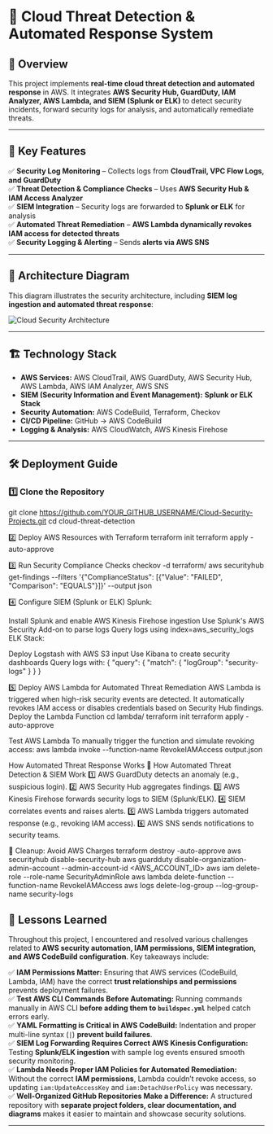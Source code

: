 # 🔐 Cloud Threat Detection & Automated Response System

## 🎯 Overview
This project implements **real-time cloud threat detection and automated response** in AWS. It integrates **AWS Security Hub, GuardDuty, IAM Analyzer, AWS Lambda, and SIEM (Splunk or ELK)** to detect security incidents, forward security logs for analysis, and automatically remediate threats.

---

## 🚀 Key Features
✅ **Security Log Monitoring** – Collects logs from **CloudTrail, VPC Flow Logs, and GuardDuty**  
✅ **Threat Detection & Compliance Checks** – Uses **AWS Security Hub & IAM Access Analyzer**  
✅ **SIEM Integration** – Security logs are forwarded to **Splunk or ELK** for analysis  
✅ **Automated Threat Remediation** – **AWS Lambda dynamically revokes IAM access for detected threats**  
✅ **Security Logging & Alerting** – Sends **alerts via AWS SNS**  

---

## 📜 **Architecture Diagram**
This diagram illustrates the security architecture, including **SIEM log ingestion and automated threat response**:

![Cloud Security Architecture](architecture/cloud_security_diagram.jpeg)

---

## 🏗️ **Technology Stack**
- **AWS Services:** AWS CloudTrail, AWS GuardDuty, AWS Security Hub, AWS Lambda, AWS IAM Analyzer, AWS SNS  
- **SIEM (Security Information and Event Management):** **Splunk or ELK Stack**  
- **Security Automation:** AWS CodeBuild, Terraform, Checkov  
- **CI/CD Pipeline:** GitHub → AWS CodeBuild  
- **Logging & Analysis:** AWS CloudWatch, AWS Kinesis Firehose  

---

## 🛠️ **Deployment Guide**
### **1️⃣ Clone the Repository**

git clone https://github.com/YOUR_GITHUB_USERNAME/Cloud-Security-Projects.git
cd cloud-threat-detection

2️⃣ Deploy AWS Resources with Terraform
terraform init
terraform apply -auto-approve

3️⃣ Run Security Compliance Checks
checkov -d terraform/
aws securityhub get-findings --filters '{"ComplianceStatus": [{"Value": "FAILED", "Comparison": "EQUALS"}]}' --output json

4️⃣ Configure SIEM (Splunk or ELK)
Splunk:

Install Splunk and enable AWS Kinesis Firehose ingestion
Use Splunk's AWS Security Add-on to parse logs
Query logs using index=aws_security_logs
ELK Stack:

Deploy Logstash with AWS S3 input
Use Kibana to create security dashboards
Query logs with:
{
  "query": {
    "match": { "logGroup": "security-logs" }
  }
}

5️⃣ Deploy AWS Lambda for Automated Threat Remediation
AWS Lambda is triggered when high-risk security events are detected.
It automatically revokes IAM access or disables credentials based on Security Hub findings.
Deploy the Lambda Function
cd lambda/
terraform init
terraform apply -auto-approve

Test AWS Lambda
To manually trigger the function and simulate revoking access:
aws lambda invoke --function-name RevokeIAMAccess output.json

 How Automated Threat Response Works
🔄 How Automated Threat Detection & SIEM Work
1️⃣ AWS GuardDuty detects an anomaly (e.g., suspicious login).
2️⃣ AWS Security Hub aggregates findings.
3️⃣ AWS Kinesis Firehose forwards security logs to SIEM (Splunk/ELK).
4️⃣ SIEM correlates events and raises alerts.
5️⃣ AWS Lambda triggers automated response (e.g., revoking IAM access).
6️⃣ AWS SNS sends notifications to security teams.

🛑 Cleanup: Avoid AWS Charges
terraform destroy -auto-approve
aws securityhub disable-security-hub
aws guardduty disable-organization-admin-account --admin-account-id <AWS_ACCOUNT_ID>
aws iam delete-role --role-name SecurityAdminRole
aws lambda delete-function --function-name RevokeIAMAccess
aws logs delete-log-group --log-group-name security-logs

## 🎯 Lessons Learned

Throughout this project, I encountered and resolved various challenges related to **AWS security automation, IAM permissions, SIEM integration, and AWS CodeBuild configuration**. Key takeaways include:

✅ **IAM Permissions Matter:** Ensuring that AWS services (CodeBuild, Lambda, IAM) have the correct **trust relationships and permissions** prevents deployment failures.  
✅ **Test AWS CLI Commands Before Automating:** Running commands manually in AWS CLI **before adding them to `buildspec.yml`** helped catch errors early.  
✅ **YAML Formatting is Critical in AWS CodeBuild:** Indentation and proper multi-line syntax (`|`) **prevent build failures**.  
✅ **SIEM Log Forwarding Requires Correct AWS Kinesis Configuration:** Testing **Splunk/ELK ingestion** with sample log events ensured smooth security monitoring.  
✅ **Lambda Needs Proper IAM Policies for Automated Remediation:** Without the correct **IAM permissions**, Lambda couldn’t revoke access, so updating `iam:UpdateAccessKey` and `iam:DetachUserPolicy` was necessary.  
✅ **Well-Organized GitHub Repositories Make a Difference:** A structured repository with **separate project folders, clear documentation, and diagrams** makes it easier to maintain and showcase security solutions.  

---




